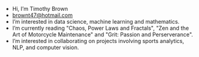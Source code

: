 - Hi, I’m Timothy Brown 
- brownt47@hotmail.com
- I’m interested in data science, machine learning and mathematics.
- I’m currently reading "Chaos, Power Laws and Fractals", "Zen and the Art of Motorcycle Maintenance" and "Grit: Passion and Perserverance".
- I’m interested in collaborating on projects involving sports analytics, NLP, and computer vision.


<!---
brownt47/brownt47 is a ✨ special ✨ repository because its `README.md` (this file) appears on your GitHub profile.
You can click the Preview link to take a look at your changes.
--->
